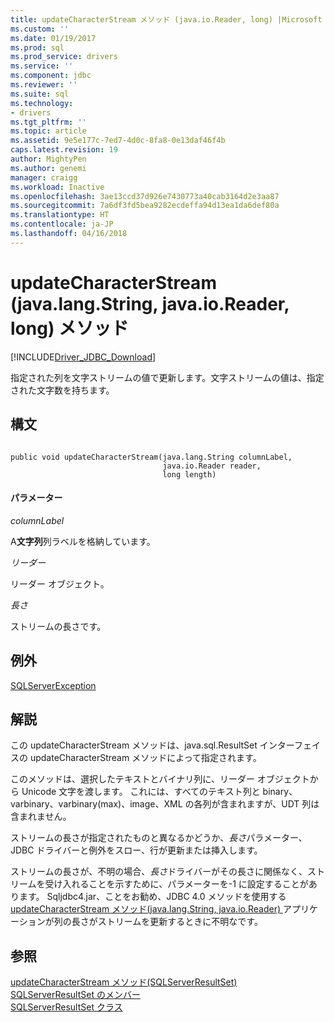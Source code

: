 ```yaml
---
title: updateCharacterStream メソッド (java.io.Reader, long) |Microsoft ドキュメント
ms.custom: ''
ms.date: 01/19/2017
ms.prod: sql
ms.prod_service: drivers
ms.service: ''
ms.component: jdbc
ms.reviewer: ''
ms.suite: sql
ms.technology:
- drivers
ms.tgt_pltfrm: ''
ms.topic: article
ms.assetid: 9e5e177c-7ed7-4d0c-8fa8-0e13daf46f4b
caps.latest.revision: 19
author: MightyPen
ms.author: genemi
manager: craigg
ms.workload: Inactive
ms.openlocfilehash: 3ae13ccd37d926e7430773a40cab3164d2e3aa87
ms.sourcegitcommit: 7a6df3fd5bea9282ecdeffa94d13ea1da6def80a
ms.translationtype: HT
ms.contentlocale: ja-JP
ms.lasthandoff: 04/16/2018
---
```

# <a name="updatecharacterstream-method-javalangstring-javaioreader-long"></a>updateCharacterStream (java.lang.String, java.io.Reader, long) メソッド
[!INCLUDE[Driver_JDBC_Download](../../../includes/driver_jdbc_download.md)]

  指定された列を文字ストリームの値で更新します。文字ストリームの値は、指定された文字数を持ちます。  
  
## <a name="syntax"></a>構文  
  
```  
  
public void updateCharacterStream(java.lang.String columnLabel,  
                                  java.io.Reader reader,  
                                  long length)  
```  
  
#### <a name="parameters"></a>パラメーター  
 *columnLabel*  
  
 A**文字列**列ラベルを格納しています。  
  
 *リーダー*  
  
 リーダー オブジェクト。  
  
 *長さ*  
  
 ストリームの長さです。  
  
## <a name="exceptions"></a>例外  
 [SQLServerException](../../../connect/jdbc/reference/sqlserverexception-class.md)  
  
## <a name="remarks"></a>解説  
 この updateCharacterStream メソッドは、java.sql.ResultSet インターフェイスの updateCharacterStream メソッドによって指定されます。  
  
 このメソッドは、選択したテキストとバイナリ列に、リーダー オブジェクトから Unicode 文字を渡します。 これには、すべてのテキスト列と binary、varbinary、varbinary(max)、image、XML の各列が含まれますが、UDT 列は含まれません。  
  
 ストリームの長さが指定されたものと異なるかどうか、*長さ*パラメーター、JDBC ドライバーと例外をスロー、行が更新または挿入します。  
  
 ストリームの長さが、不明の場合、*長さ*ドライバーがその長さに関係なく、ストリームを受け入れることを示すために、パラメーターを-1 に設定することがあります。 Sqljdbc4.jar、ことをお勧め、JDBC 4.0 メソッドを使用する[updateCharacterStream メソッド&#40;java.lang.String, java.io.Reader&#41; ](../../../connect/jdbc/reference/updatecharacterstream-method-java-lang-string-java-io-reader.md)アプリケーションが列の長さがストリームを更新するときに不明なです。  
  
## <a name="see-also"></a>参照  
 [updateCharacterStream メソッド&#40;SQLServerResultSet&#41;](../../../connect/jdbc/reference/updatecharacterstream-method-sqlserverresultset.md)   
 [SQLServerResultSet のメンバー](../../../connect/jdbc/reference/sqlserverresultset-members.md)   
 [SQLServerResultSet クラス](../../../connect/jdbc/reference/sqlserverresultset-class.md)  
  
  
